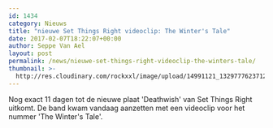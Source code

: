 ```yaml
---
id: 1434
category: Nieuws
title: "nieuwe Set Things Right videoclip: The Winter's Tale"
date: 2017-02-07T18:22:07+00:00
author: Seppe Van Ael
layout: post
permalink: /news/nieuwe-set-things-right-videoclip-the-winters-tale/
thumbnail: >-
  http://res.cloudinary.com/rockxxl/image/upload/14991121_1329777623712886_2313713472425037635_o.jpg
---
```

Nog exact 11 dagen tot de nieuwe plaat 'Deathwish' van Set Things Right uitkomt. De band kwam vandaag aanzetten met een videoclip voor het nummer 'The Winter's Tale'.
